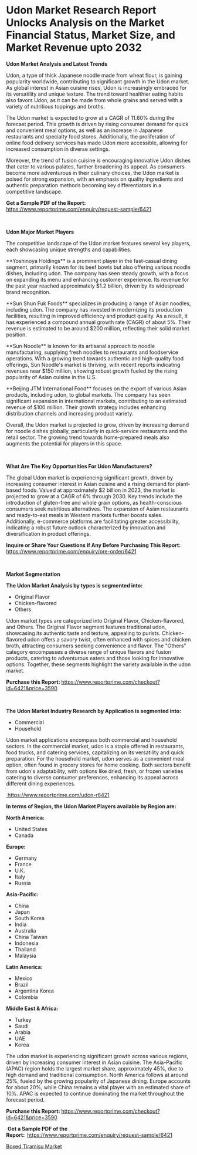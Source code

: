 <p><h1>Udon Market Research Report Unlocks Analysis on the Market Financial Status, Market Size, and Market Revenue upto 2032</h1></p><p><strong>Udon Market Analysis and Latest Trends</strong></p>
<p><p>Udon, a type of thick Japanese noodle made from wheat flour, is gaining popularity worldwide, contributing to significant growth in the Udon market. As global interest in Asian cuisine rises, Udon is increasingly embraced for its versatility and unique texture. The trend toward healthier eating habits also favors Udon, as it can be made from whole grains and served with a variety of nutritious toppings and broths. </p><p>The Udon market is expected to grow at a CAGR of 11.60% during the forecast period. This growth is driven by rising consumer demand for quick and convenient meal options, as well as an increase in Japanese restaurants and specialty food stores. Additionally, the proliferation of online food delivery services has made Udon more accessible, allowing for increased consumption in diverse settings.</p><p>Moreover, the trend of fusion cuisine is encouraging innovative Udon dishes that cater to various palates, further broadening its appeal. As consumers become more adventurous in their culinary choices, the Udon market is poised for strong expansion, with an emphasis on quality ingredients and authentic preparation methods becoming key differentiators in a competitive landscape.</p></p>
<p><strong>Get a Sample PDF of the Report:&nbsp;</strong> <a href="https://www.reportprime.com/enquiry/request-sample/6421?utm_campaign=2192&utm_medium=2&utm_source=Github&utm_content=ia&utm_term=19032025&utm_id=udon">https://www.reportprime.com/enquiry/request-sample/6421</a></p>
<p>&nbsp;</p>
<p><strong>Udon Major Market Players</strong></p>
<p><p>The competitive landscape of the Udon market features several key players, each showcasing unique strengths and capabilities. </p><p>**Yoshinoya Holdings** is a prominent player in the fast-casual dining segment, primarily known for its beef bowls but also offering various noodle dishes, including udon. The company has seen steady growth, with a focus on expanding its menu and enhancing customer experience. Its revenue for the past year reached approximately $1.2 billion, driven by its widespread brand recognition.</p><p>**Sun Shun Fuk Foods** specializes in producing a range of Asian noodles, including udon. The company has invested in modernizing its production facilities, resulting in improved efficiency and product quality. As a result, it has experienced a compound annual growth rate (CAGR) of about 5%. Their revenue is estimated to be around $200 million, reflecting their solid market position.</p><p>**Sun Noodle** is known for its artisanal approach to noodle manufacturing, supplying fresh noodles to restaurants and foodservice operations. With a growing trend towards authentic and high-quality food offerings, Sun Noodle's market is thriving, with recent reports indicating revenues near $150 million, showing robust growth fueled by the rising popularity of Asian cuisine in the U.S.</p><p>**Beijing JTM International Food** focuses on the export of various Asian products, including udon, to global markets. The company has seen significant expansion in international markets, contributing to an estimated revenue of $100 million. Their growth strategy includes enhancing distribution channels and increasing product variety.</p><p>Overall, the Udon market is projected to grow, driven by increasing demand for noodle dishes globally, particularly in quick-service restaurants and the retail sector. The growing trend towards home-prepared meals also augments the potential for players in this space.</p></p>
<p>&nbsp;</p>
<p><strong>What Are The Key Opportunities For Udon Manufacturers?</strong></p>
<p><p>The global Udon market is experiencing significant growth, driven by increasing consumer interest in Asian cuisine and a rising demand for plant-based foods. Valued at approximately $2 billion in 2023, the market is projected to grow at a CAGR of 6% through 2030. Key trends include the introduction of gluten-free and whole grain options, as health-conscious consumers seek nutritious alternatives. The expansion of Asian restaurants and ready-to-eat meals in Western markets further boosts sales. Additionally, e-commerce platforms are facilitating greater accessibility, indicating a robust future outlook characterized by innovation and diversification in product offerings.</p></p>
<p><strong>Inquire or Share Your Questions If Any Before Purchasing This Report:</strong> <a href="https://www.reportprime.com/enquiry/pre-order/6421?utm_campaign=2192&utm_medium=2&utm_source=Github&utm_content=ia&utm_term=19032025&utm_id=udon">https://www.reportprime.com/enquiry/pre-order/6421</a></p>
<p>&nbsp;</p>
<p><strong>Market Segmentation</strong></p>
<p><strong>The Udon Market Analysis by types is segmented into:</strong></p>
<p><ul><li>Original Flavor</li><li>Chicken-flavored</li><li>Others</li></ul></p>
<p><p>Udon market types are categorized into Original Flavor, Chicken-flavored, and Others. The Original Flavor segment features traditional udon, showcasing its authentic taste and texture, appealing to purists. Chicken-flavored udon offers a savory twist, often enhanced with spices and chicken broth, attracting consumers seeking convenience and flavor. The "Others" category encompasses a diverse range of unique flavors and fusion products, catering to adventurous eaters and those looking for innovative options. Together, these segments highlight the variety available in the udon market.</p></p>
<p><strong>Purchase this Report:&nbsp;</strong><a href="https://www.reportprime.com/checkout?id=6421&price=3590&utm_campaign=2192&utm_medium=2&utm_source=Github&utm_content=ia&utm_term=19032025&utm_id=udon">https://www.reportprime.com/checkout?id=6421&price=3590</a></p>
<p>&nbsp;</p>
<p><strong>The Udon Market Industry Research by Application is segmented into:</strong></p>
<p><ul><li>Commercial</li><li>Household</li></ul></p>
<p><p>Udon market applications encompass both commercial and household sectors. In the commercial market, udon is a staple offered in restaurants, food trucks, and catering services, capitalizing on its versatility and quick preparation. For the household market, udon serves as a convenient meal option, often found in grocery stores for home cooking. Both sectors benefit from udon's adaptability, with options like dried, fresh, or frozen varieties catering to diverse consumer preferences, enhancing its appeal across different dining experiences.</p></p>
<p><a href="https://www.reportprime.com/udon-r6421?utm_campaign=2192&utm_medium=2&utm_source=Github&utm_content=ia&utm_term=19032025&utm_id=udon">&nbsp;https://www.reportprime.com/udon-r6421</a></p>
<p><strong>In terms of Region, the Udon Market Players available by Region are:</strong></p>
<p>
    <p> <strong> North America: </strong>
        <ul>
            <li>United States</li>
            <li>Canada</li>
        </ul>
        </p> 
    <p> <strong> Europe: </strong>
        <ul>
            <li>Germany</li>
            <li>France</li>
            <li>U.K.</li>
            <li>Italy</li>
            <li>Russia</li>
        </ul>
        </p> 
    <p> <strong> Asia-Pacific: </strong>
        <ul>
            <li>China</li>
            <li>Japan</li>
            <li>South Korea</li>
            <li>India</li>
            <li>Australia</li>
            <li>China Taiwan</li>
            <li>Indonesia</li>
            <li>Thailand</li>
            <li>Malaysia</li>
        </ul>
        </p> 
    <p> <strong> Latin America: </strong>
        <ul>
            <li>Mexico</li>
            <li>Brazil</li>
            <li>Argentina Korea</li>
            <li>Colombia</li>
        </ul>
        </p> 
    <p> <strong> Middle East & Africa: </strong>
        <ul>
            <li>Turkey</li>
            <li>Saudi</li>
            <li>Arabia</li>
            <li>UAE</li>
            <li>Korea</li>
        </ul>
    </p>
    </p>
<p><p>The udon market is experiencing significant growth across various regions, driven by increasing consumer interest in Asian cuisine. The Asia-Pacific (APAC) region holds the largest market share, approximately 45%, due to high demand and traditional consumption. North America follows at around 25%, fueled by the growing popularity of Japanese dining. Europe accounts for about 20%, while China remains a vital player with an estimated share of 10%. APAC is expected to continue dominating the market throughout the forecast period.</p></p>
<p><strong>Purchase this Report: </strong><a href="https://www.reportprime.com/checkout?id=6421&price=3590&utm_campaign=2192&utm_medium=2&utm_source=Github&utm_content=ia&utm_term=19032025&utm_id=udon">https://www.reportprime.com/checkout?id=6421&price=3590</a></p>
<p>&nbsp;<strong>Get a Sample PDF of the Report:&nbsp;&nbsp;</strong><a href="https://www.reportprime.com/enquiry/request-sample/6421?utm_campaign=2192&utm_medium=2&utm_source=Github&utm_content=ia&utm_term=19032025&utm_id=udon">https://www.reportprime.com/enquiry/request-sample/6421</a></p>
<p><strong></strong></p>
<p><p><a href="https://github.com/romeoacuffap/Market-Research-Report-List-1/blob/main/boxed-tiramisu-market.md?utm_campaign=2192&utm_medium=2&utm_source=Github&utm_content=ia&utm_term=19032025&utm_id=udon">Boxed Tiramisu Market</a></p></p>